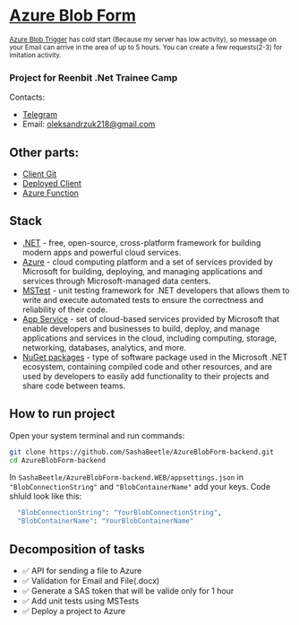 # [Azure Blob Form](https://blobform.azurewebsites.net)
<sup>[Azure Blob Trigger](https://blobfunctionstask.azurewebsites.net) has cold start (Because my server has low activity), so message on your Email can arrive in the area of up to 5 hours. You can create a few requests(2-3) for imitation activity.</sup> 
### Project for Reenbit .Net Trainee Camp
Contacts:
* [Telegram](https://t.me/Sasha_Beetle) 
* Email: oleksandrzuk218@gmail.com

## Other parts:
- [Client Git](https://github.com/SashaBeetle/azureblobform-frontend)
- [Deployed Client](https://blobreactform.azurewebsites.net)
- [Azure Function](https://github.com/SashaBeetle/BlobAzureFunction)

## Stack
* [.NET](https://dotnet.microsoft.com/) - free, open-source, cross-platform framework for building modern apps and powerful cloud services.
* [Azure](https://azure.microsoft.com/) - cloud computing platform and a set of services provided by Microsoft for building, deploying, and managing applications and services through Microsoft-managed data centers.
* [MSTest](https://learn.microsoft.com/uk-ua/dotnet/core/testing/unit-testing-with-mstest) - unit testing framework for .NET developers that allows them to write and execute automated tests to ensure the correctness and reliability of their code.
* [App Service](https://azure.microsoft.com/en-us/products/app-service/) - set of cloud-based services provided by Microsoft that enable developers and businesses to build, deploy, and manage applications and services in the cloud, including computing, storage, networking, databases, analytics, and more.
* [NuGet packages](https://learn.microsoft.com/uk-ua/nuget/) - type of software package used in the Microsoft .NET ecosystem, containing compiled code and other resources, and are used by developers to easily add functionality to their projects and share code between teams.
## How to run project
Open your system terminal and run commands:
```sh
git clone https://github.com/SashaBeetle/AzureBlobForm-backend.git
cd AzureBlobForm-backend
```
In `SashaBeetle/AzureBlobForm-backend.WEB/appsettings.json` in `"BlobConnectionString"` and `"BlobContainerName"` add your keys. Code shluld look like this:
```sh
  "BlobConnectionString": "YourBlobConnectionString",
  "BlobContainerName": "YourBlobContainerName"
```
## Decomposition of tasks
* ✅ API for sending a file to Azure
* ✅ Validation for Email and File(.docx)
* ✅ Generate a SAS token that will be valide only for 1 hour
* ✅ Add unit tests using MSTests
* ✅ Deploy a project to Azure
